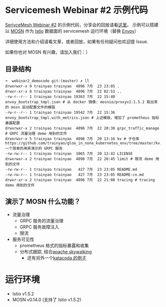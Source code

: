 # Servicemesh Webinar #2 示例代码

[SerivceMesh Webinar #2](https://mp.weixin.qq.com/s/rAmxmGrnRnGfG8rFNPCYtQ) 的示例代码，分享会的回放请看[这里](https://www.bilibili.com/video/BV1AZ4y1g7nF/)。
示例可以搭建以 [MOSN](https://mosn.io) 作为 [Istio](https://istio.io/) 数据面的 servicemesh 运行环境（替换 [Envoy](https://www.envoyproxy.io/)）

详细使用方法和介绍请看文章，或者回放，如果有任何疑问也欢迎提 Issue.

如果你也对 MOSN 有兴趣，请加入我们：）


## 目录结构

```
➜  webinar2_democode git:(master) ✗ ll
drwxrwxr-x 9 trainyao trainyao  4096 7月  23 23:05 .
drwxr-xr-x 8 trainyao trainyao  4096 7月  22 02:53 ..
-rw-r--r-- 1 trainyao trainyao 19363 7月  22 15:40 envoy_bootstrap_tmpl.json # 从 docker 镜像: mosnio/proxyv2:1.5.2 取出来的 mosn 启动配置文件的模版
-rw-r--r-- 1 trainyao trainyao 19542 7月  22 15:36 envoy_bootstrap_tmpl.with_metrics.json # 上述模版，增加了 prometheus 指标暴露配置
drwxrwxr-x 2 trainyao trainyao  4096 7月  22 20:38 grpc_traffic_manage # GRPC 流量治理 demo 用到的文件
drwxrwxr-x 5 trainyao trainyao  4096 7月  20 13:16 kv # 子仓库 https://github.com/trainyao/gloo_in_none_kubernetes_env/tree/master/kv, 一个简单的用来演示的 GRPC 服务
-rw-rw-r-- 1 trainyao trainyao  1065 7月  20 12:42 LICENSE
drwxrwxr-x 2 trainyao trainyao  4096 7月  22 20:45 limit # 限流 demo 用到的文件
-rw-rw-r-- 1 trainyao trainyao   427 7月  23 23:05 README.md
-rw-rw-r-- 1 trainyao trainyao   427 7月  23 23:05 README-cn.md
drwxr-xr-x 2 trainyao trainyao  4096 7月  22 21:08 tracing # tracing demo 用到的文件

```

## 演示了 MOSN 什么功能？

- 流量治理
    - GRPC 服务的流量治理
    - GRPC 服务故障注入
    - 限流
- 服务可见性
    - prometheus 格式的指标暴露和收集
    - 分布式跟踪, 结合[apache skywalking](https://skywalking.apache.org/)
        - 还有另外一个[katacoda 的例子](https://www.katacoda.com/mosn/courses/istio/mosn-with-skywalking)
   
# 运行环境

- Istio v1.5.2
- MOSN v0.14.0 (支持了 Istio v1.5.2)


